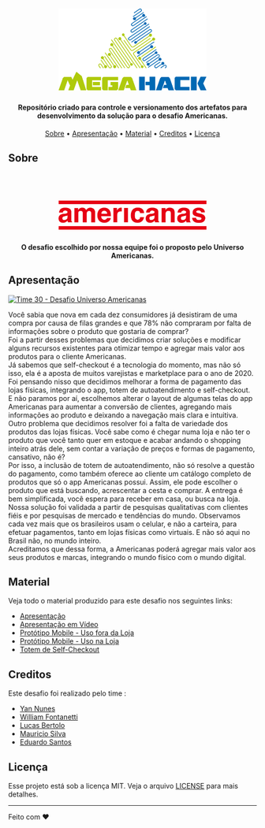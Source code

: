 <h1 align="center">
  <br>
  <a href="https://www.megahack.com.br/"><img src="https://github.com/eduardohfs/MegahackTime30/blob/master/support_content/logo-megahack.png?raw=true" alt="MegaHack" width="300"></a>
</h1>

<h4 align="center">
  Repositório criado para controle e versionamento dos artefatos para desenvolvimento da solução para o desafio Americanas.
</h4>

<p align="center">
  <a href="#about">Sobre</a> •
  <a href="#apresentação">Apresentação</a> •
  <a href="#material">Material</a> •
  <a href="#creditos">Creditos</a> •
  <a href="#licença">Licença</a> 
</p>

## Sobre

<h1 align="center">
  <br>
  <a href="https://www.americanas.com.br/"><img src="https://github.com/eduardohfs/MegahackTime30/blob/master/support_content/logo-americanas.png?raw=true" alt="Americanas" width="300"></a>
  <br>
</h1>
<h4 align="center">
  O desafio escolhido por nossa equipe foi o proposto pelo Universo Americanas.
</h4>

## Apresentação

[![Time 30 - Desafio Universo Americanas](https://res.cloudinary.com/marcomontalbano/image/upload/v1588626766/video_to_markdown/images/youtube--lAkt2w5vzz8-c05b58ac6eb4c4700831b2b3070cd403.jpg)](https://www.youtube.com/watch?v=lAkt2w5vzz8&feature=youtu.be "Time 30 - Desafio Universo Americanas")

<p>
Você sabia que nova em cada dez consumidores já desistiram de uma compra por causa de filas grandes e que 78% não compraram por falta de informações sobre o produto que gostaria de comprar? 
<br>
Foi a partir desses problemas que decidimos criar soluções e modificar alguns recursos existentes para otimizar tempo e agregar mais valor aos produtos para o cliente Americanas.
<br>
Já sabemos que self-checkout é a tecnologia do momento, mas não só isso, ela é a aposta de muitos varejistas e marketplace para o ano de 2020. Foi pensando nisso que decidimos melhorar a forma de pagamento das lojas físicas, integrando o app, totem de autoatendimento e self-checkout. 
<br>
E não paramos por aí, escolhemos alterar o layout de algumas telas do app Americanas para aumentar a conversão de clientes, agregando mais informações ao produto e deixando a navegação mais clara e intuitiva. 
<br>
Outro problema que decidimos resolver foi a falta de variedade dos produtos das lojas físicas. Você sabe como é chegar numa loja e não ter o produto que você tanto quer em estoque e acabar andando o shopping inteiro atrás dele, sem contar a variação de preços e formas de pagamento, cansativo, não é? 
<br>
Por isso, a inclusão de totem de autoatendimento, não só resolve a questão do pagamento, como também oferece ao cliente um catálogo completo de produtos que só o app Americanas possui. Assim, ele pode escolher o produto que está buscando, acrescentar a cesta e comprar. A entrega é bem simplificada, você espera para receber em casa, ou busca na loja. 
<br>
Nossa solução foi validada a partir de pesquisas qualitativas com clientes fiéis e por pesquisas de mercado e tendências do mundo. Observamos cada vez mais que os brasileiros usam o celular, e não a carteira, para efetuar pagamentos, tanto em lojas físicas como virtuais. E não só aqui no Brasil não, no mundo inteiro.
<br>
Acreditamos que dessa forma, a Americanas poderá agregar mais valor aos seus produtos e marcas, integrando o mundo físico com o mundo digital. 
</p>

## Material

Veja todo o material produzido para este desafio nos seguintes links:

- [Apresentação](https://github.com/eduardohfs/MegahackTime30/blob/master/presentation/apresenta%C3%A7%C3%A3o-desafio-americanas-compactado.pdf)
- [Apresentação em Vídeo](https://www.youtube.com/watch?v=lAkt2w5vzz8&feature=youtu.be)
- [Protótipo Mobile - Uso fora da Loja](https://xd.adobe.com/view/96a5dd33-4b3f-4e21-769a-a9f456322807-e094/?fullscreen)
- [Protótipo Mobile - Uso na Loja](https://xd.adobe.com/view/2d3152e9-db77-491d-7bfa-b1ef52db3efd-5b00/?fullscreen)
- [Totem de Self-Checkout](https://xd.adobe.com/view/32f2f9a8-21ef-4cdd-76e8-cb885d29bd7b-44c3/?fullscreen)

## Creditos

Este desafio foi realizado pelo time :

- [Yan Nunes](https://www.linkedin.com/in/yan-nunes-a3a52ab2/)
- [William Fontanetti](https://www.linkedin.com/in/william-fontanetti)
- [Lucas Bertolo](https://www.linkedin.com/in/lucasbertolo2/)
- [Mauricio Silva]()
- [Eduardo Santos](https://www.linkedin.com/in/eduardo-santos-it/)

## Licença

Esse projeto está sob a licença MIT. Veja o arquivo [LICENSE](LICENSE.md) para mais detalhes.

---

Feito com :heart:
